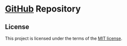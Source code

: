 # [GitHub] Repository

## License

This project is licensed under the terms of the [MIT license](https://en.wikipedia.org/wiki/MIT_License).

[GitHub]: https://github.com
